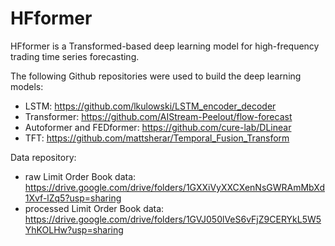 # HFformer

HFformer is a Transformed-based deep learning model for high-frequency trading time series forecasting.

The following Github repositories were used to build the deep learning models:
- LSTM: https://github.com/lkulowski/LSTM_encoder_decoder
- Transformer: https://github.com/AIStream-Peelout/flow-forecast
- Autoformer and FEDformer: https://github.com/cure-lab/DLinear
- TFT: https://github.com/mattsherar/Temporal_Fusion_Transform

Data repository:
- raw Limit Order Book data: https://drive.google.com/drive/folders/1GXXiVyXXCXenNsGWRAmMbXd1Xvf-lZq5?usp=sharing
- processed Limit Order Book data: https://drive.google.com/drive/folders/1GVJ050lVeS6vFjZ9CERYkL5W5YhKOLHw?usp=sharing 
